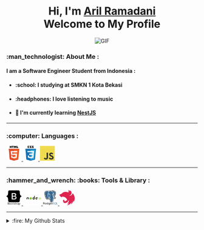 <h1 align="center">Hi, I'm <a href="https://github.com/arilramadani24/">Aril Ramadani</a> <br> Welcome to My Profile</h1>

<p align="center">
  <img height="300" width="400" alt="GIF" src="https://media.giphy.com/media/SWoSkN6DxTszqIKEqv/giphy.gif">
</p>

<h3>:man_technologist: About Me :</h3>

<h4>I am a Software Engineer Student from Indonesia :</h4>
<ul>
  <li><h4>:school: I studying at SMKN 1 Kota Bekasi</h4></li>
  <li><h4>:headphones: I love listening to music</h4></li>
  <li><h4>🌱 I'm currently learning <a href="https://nestjs.com/" target="_blank">NestJS</a></h4></li>
</ul>

<hr>

<h3 align="left">:computer: Languages :</h3>
<p align="left"> <a href="https://www.w3.org/html/" target="_blank" rel="noreferrer"> <img src="https://raw.githubusercontent.com/devicons/devicon/master/icons/html5/html5-original-wordmark.svg" alt="html5" width="40" height="40"/> </a> <a href="https://www.w3schools.com/css/" target="_blank" rel="noreferrer"> <img src="https://raw.githubusercontent.com/devicons/devicon/master/icons/css3/css3-original-wordmark.svg" alt="css3" width="40" height="40"/> </a>  <a href="https://developer.mozilla.org/en-US/docs/Web/JavaScript" target="_blank" rel="noreferrer"> <img src="https://raw.githubusercontent.com/devicons/devicon/master/icons/javascript/javascript-original.svg" alt="javascript" width="40" height="40"/> </a>  </p>

<hr>

<h3>:hammer_and_wrench: :books: Tools & Library : </h3>
<p align"left">
  <a href="https://getbootstrap.com" target="_blank" rel="noreferrer"> 
    <img src="https://raw.githubusercontent.com/devicons/devicon/master/icons/bootstrap/bootstrap-plain-wordmark.svg" alt="bootstrap" width="40" height="40"/> 
  </a>
  <span>&nbsp;</span>
  <a href="https://nodejs.org" target="_blank" rel="noreferrer"> 
    <img src="https://raw.githubusercontent.com/devicons/devicon/master/icons/nodejs/nodejs-original-wordmark.svg" alt="nodejs" width="40" height="40"/> 
  </a>
  <a href="https://www.postgresql.org" target="_blank" rel="noreferrer"> 
    <img src="https://raw.githubusercontent.com/devicons/devicon/master/icons/postgresql/postgresql-original-wordmark.svg" alt="postgresql" width="40" height="40"/> 
  </a>
 <a href="https://nestjs.com/" target="_blank" rel="noreferrer"> 
    <img src="https://raw.githubusercontent.com/devicons/devicon/master/icons/nestjs/nestjs-plain.svg" alt="nestjs" width="40" height="40"/> 
  </a> 
</p>

<hr>

<details> <summary>:fire: My Github Stats</summary>
<br>
<div>
<a href="https://github.com/arilramadani24">
  <img height="180em" src="https://github-readme-stats.vercel.app/api/top-langs/?username=arilramadani24&theme=aura&layout=compact" />
</a>
<a href="https://github.com/arilramadani24">
  <img height="180em" src="https://github-readme-stats.vercel.app/api?username=arilramadani24&show_icons=true&theme=aura" />
</a>
</div>

</details>
